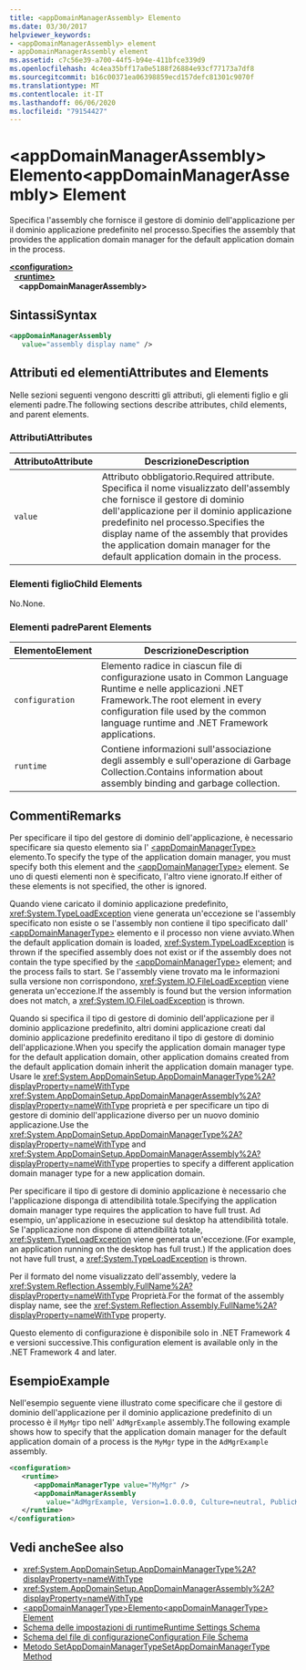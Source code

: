 ```yaml
---
title: <appDomainManagerAssembly> Elemento
ms.date: 03/30/2017
helpviewer_keywords:
- <appDomainManagerAssembly> element
- appDomainManagerAssembly element
ms.assetid: c7c56e39-a700-44f5-b94e-411bfce339d9
ms.openlocfilehash: 4c4ea35bff17a0e5188f26884e93cf77173a7df8
ms.sourcegitcommit: b16c00371ea06398859ecd157defc81301c9070f
ms.translationtype: MT
ms.contentlocale: it-IT
ms.lasthandoff: 06/06/2020
ms.locfileid: "79154427"
---
```

# <a name="appdomainmanagerassembly-element"></a><span data-ttu-id="ba0f4-102">\<appDomainManagerAssembly> Elemento</span><span class="sxs-lookup"><span data-stu-id="ba0f4-102">\<appDomainManagerAssembly> Element</span></span>
<span data-ttu-id="ba0f4-103">Specifica l'assembly che fornisce il gestore di dominio dell'applicazione per il dominio applicazione predefinito nel processo.</span><span class="sxs-lookup"><span data-stu-id="ba0f4-103">Specifies the assembly that provides the application domain manager for the default application domain in the process.</span></span>  
  
[**\<configuration>**](../configuration-element.md)\
&nbsp;&nbsp;[**\<runtime>**](runtime-element.md)\
&nbsp;&nbsp;&nbsp;&nbsp;**\<appDomainManagerAssembly>**  
  
## <a name="syntax"></a><span data-ttu-id="ba0f4-104">Sintassi</span><span class="sxs-lookup"><span data-stu-id="ba0f4-104">Syntax</span></span>  
  
```xml  
<appDomainManagerAssembly
   value="assembly display name" />  
```  
  
## <a name="attributes-and-elements"></a><span data-ttu-id="ba0f4-105">Attributi ed elementi</span><span class="sxs-lookup"><span data-stu-id="ba0f4-105">Attributes and Elements</span></span>  
 <span data-ttu-id="ba0f4-106">Nelle sezioni seguenti vengono descritti gli attributi, gli elementi figlio e gli elementi padre.</span><span class="sxs-lookup"><span data-stu-id="ba0f4-106">The following sections describe attributes, child elements, and parent elements.</span></span>  
  
### <a name="attributes"></a><span data-ttu-id="ba0f4-107">Attributi</span><span class="sxs-lookup"><span data-stu-id="ba0f4-107">Attributes</span></span>  
  
|<span data-ttu-id="ba0f4-108">Attributo</span><span class="sxs-lookup"><span data-stu-id="ba0f4-108">Attribute</span></span>|<span data-ttu-id="ba0f4-109">Descrizione</span><span class="sxs-lookup"><span data-stu-id="ba0f4-109">Description</span></span>|  
|---------------|-----------------|  
|`value`|<span data-ttu-id="ba0f4-110">Attributo obbligatorio.</span><span class="sxs-lookup"><span data-stu-id="ba0f4-110">Required attribute.</span></span> <span data-ttu-id="ba0f4-111">Specifica il nome visualizzato dell'assembly che fornisce il gestore di dominio dell'applicazione per il dominio applicazione predefinito nel processo.</span><span class="sxs-lookup"><span data-stu-id="ba0f4-111">Specifies the display name of the assembly that provides the application domain manager for the default application domain in the process.</span></span>|  
  
### <a name="child-elements"></a><span data-ttu-id="ba0f4-112">Elementi figlio</span><span class="sxs-lookup"><span data-stu-id="ba0f4-112">Child Elements</span></span>  
 <span data-ttu-id="ba0f4-113">No.</span><span class="sxs-lookup"><span data-stu-id="ba0f4-113">None.</span></span>  
  
### <a name="parent-elements"></a><span data-ttu-id="ba0f4-114">Elementi padre</span><span class="sxs-lookup"><span data-stu-id="ba0f4-114">Parent Elements</span></span>  
  
|<span data-ttu-id="ba0f4-115">Elemento</span><span class="sxs-lookup"><span data-stu-id="ba0f4-115">Element</span></span>|<span data-ttu-id="ba0f4-116">Descrizione</span><span class="sxs-lookup"><span data-stu-id="ba0f4-116">Description</span></span>|  
|-------------|-----------------|  
|`configuration`|<span data-ttu-id="ba0f4-117">Elemento radice in ciascun file di configurazione usato in Common Language Runtime e nelle applicazioni .NET Framework.</span><span class="sxs-lookup"><span data-stu-id="ba0f4-117">The root element in every configuration file used by the common language runtime and .NET Framework applications.</span></span>|  
|`runtime`|<span data-ttu-id="ba0f4-118">Contiene informazioni sull'associazione degli assembly e sull'operazione di Garbage Collection.</span><span class="sxs-lookup"><span data-stu-id="ba0f4-118">Contains information about assembly binding and garbage collection.</span></span>|  
  
## <a name="remarks"></a><span data-ttu-id="ba0f4-119">Commenti</span><span class="sxs-lookup"><span data-stu-id="ba0f4-119">Remarks</span></span>  
 <span data-ttu-id="ba0f4-120">Per specificare il tipo del gestore di dominio dell'applicazione, è necessario specificare sia questo elemento sia l' [\<appDomainManagerType>](appdomainmanagertype-element.md) elemento.</span><span class="sxs-lookup"><span data-stu-id="ba0f4-120">To specify the type of the application domain manager, you must specify both this element and the [\<appDomainManagerType>](appdomainmanagertype-element.md) element.</span></span> <span data-ttu-id="ba0f4-121">Se uno di questi elementi non è specificato, l'altro viene ignorato.</span><span class="sxs-lookup"><span data-stu-id="ba0f4-121">If either of these elements is not specified, the other is ignored.</span></span>  
  
 <span data-ttu-id="ba0f4-122">Quando viene caricato il dominio applicazione predefinito, <xref:System.TypeLoadException> viene generata un'eccezione se l'assembly specificato non esiste o se l'assembly non contiene il tipo specificato dall' [\<appDomainManagerType>](appdomainmanagertype-element.md) elemento e il processo non viene avviato.</span><span class="sxs-lookup"><span data-stu-id="ba0f4-122">When the default application domain is loaded, <xref:System.TypeLoadException> is thrown if the specified assembly does not exist or if the assembly does not contain the type specified by the [\<appDomainManagerType>](appdomainmanagertype-element.md) element; and the process fails to start.</span></span> <span data-ttu-id="ba0f4-123">Se l'assembly viene trovato ma le informazioni sulla versione non corrispondono, <xref:System.IO.FileLoadException> viene generata un'eccezione.</span><span class="sxs-lookup"><span data-stu-id="ba0f4-123">If the assembly is found but the version information does not match, a <xref:System.IO.FileLoadException> is thrown.</span></span>  
  
 <span data-ttu-id="ba0f4-124">Quando si specifica il tipo di gestore di dominio dell'applicazione per il dominio applicazione predefinito, altri domini applicazione creati dal dominio applicazione predefinito ereditano il tipo di gestore di dominio dell'applicazione.</span><span class="sxs-lookup"><span data-stu-id="ba0f4-124">When you specify the application domain manager type for the default application domain, other application domains created from the default application domain inherit the application domain manager type.</span></span> <span data-ttu-id="ba0f4-125">Usare le <xref:System.AppDomainSetup.AppDomainManagerType%2A?displayProperty=nameWithType> <xref:System.AppDomainSetup.AppDomainManagerAssembly%2A?displayProperty=nameWithType> proprietà e per specificare un tipo di gestore di dominio dell'applicazione diverso per un nuovo dominio applicazione.</span><span class="sxs-lookup"><span data-stu-id="ba0f4-125">Use the <xref:System.AppDomainSetup.AppDomainManagerType%2A?displayProperty=nameWithType> and <xref:System.AppDomainSetup.AppDomainManagerAssembly%2A?displayProperty=nameWithType> properties to specify a different application domain manager type for a new application domain.</span></span>  
  
 <span data-ttu-id="ba0f4-126">Per specificare il tipo di gestore di dominio applicazione è necessario che l'applicazione disponga di attendibilità totale.</span><span class="sxs-lookup"><span data-stu-id="ba0f4-126">Specifying the application domain manager type requires the application to have full trust.</span></span> <span data-ttu-id="ba0f4-127">Ad esempio, un'applicazione in esecuzione sul desktop ha attendibilità totale. Se l'applicazione non dispone di attendibilità totale, <xref:System.TypeLoadException> viene generata un'eccezione.</span><span class="sxs-lookup"><span data-stu-id="ba0f4-127">(For example, an application running on the desktop has full trust.) If the application does not have full trust, a <xref:System.TypeLoadException> is thrown.</span></span>  
  
 <span data-ttu-id="ba0f4-128">Per il formato del nome visualizzato dell'assembly, vedere la <xref:System.Reflection.Assembly.FullName%2A?displayProperty=nameWithType> Proprietà.</span><span class="sxs-lookup"><span data-stu-id="ba0f4-128">For the format of the assembly display name, see the <xref:System.Reflection.Assembly.FullName%2A?displayProperty=nameWithType> property.</span></span>  
  
 <span data-ttu-id="ba0f4-129">Questo elemento di configurazione è disponibile solo in .NET Framework 4 e versioni successive.</span><span class="sxs-lookup"><span data-stu-id="ba0f4-129">This configuration element is available only in the .NET Framework 4 and later.</span></span>  
  
## <a name="example"></a><span data-ttu-id="ba0f4-130">Esempio</span><span class="sxs-lookup"><span data-stu-id="ba0f4-130">Example</span></span>  
 <span data-ttu-id="ba0f4-131">Nell'esempio seguente viene illustrato come specificare che il gestore di dominio dell'applicazione per il dominio applicazione predefinito di un processo è il `MyMgr` tipo nell' `AdMgrExample` assembly.</span><span class="sxs-lookup"><span data-stu-id="ba0f4-131">The following example shows how to specify that the application domain manager for the default application domain of a process is the `MyMgr` type in the `AdMgrExample` assembly.</span></span>  
  
```xml  
<configuration>  
   <runtime>  
      <appDomainManagerType value="MyMgr" />  
      <appDomainManagerAssembly
         value="AdMgrExample, Version=1.0.0.0, Culture=neutral, PublicKeyToken=6856bccf150f00b3" />  
   </runtime>  
</configuration>  
```  
  
## <a name="see-also"></a><span data-ttu-id="ba0f4-132">Vedi anche</span><span class="sxs-lookup"><span data-stu-id="ba0f4-132">See also</span></span>

- <xref:System.AppDomainSetup.AppDomainManagerType%2A?displayProperty=nameWithType>
- <xref:System.AppDomainSetup.AppDomainManagerAssembly%2A?displayProperty=nameWithType>
- [<span data-ttu-id="ba0f4-133">\<appDomainManagerType>Elemento</span><span class="sxs-lookup"><span data-stu-id="ba0f4-133">\<appDomainManagerType> Element</span></span>](appdomainmanagertype-element.md)
- [<span data-ttu-id="ba0f4-134">Schema delle impostazioni di runtime</span><span class="sxs-lookup"><span data-stu-id="ba0f4-134">Runtime Settings Schema</span></span>](index.md)
- [<span data-ttu-id="ba0f4-135">Schema del file di configurazione</span><span class="sxs-lookup"><span data-stu-id="ba0f4-135">Configuration File Schema</span></span>](../index.md)
- [<span data-ttu-id="ba0f4-136">Metodo SetAppDomainManagerType</span><span class="sxs-lookup"><span data-stu-id="ba0f4-136">SetAppDomainManagerType Method</span></span>](../../../unmanaged-api/hosting/iclrcontrol-setappdomainmanagertype-method.md)
